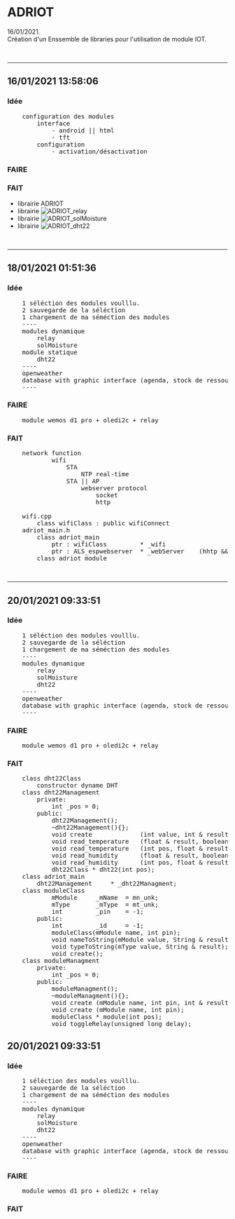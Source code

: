 # ADRIOT
16/01/2021.<br />
Création d'un Enssemble de libraries pour l'utilisation de module IOT.<br />

<br />
<hr>

## 16/01/2021 13:58:06
### Idée
<pre>
    configuration des modules
        interface
            - android || html
            - tft 
        configuration
            - activation/désactivation
</pre>
### FAIRE
### FAIT
* librairie ADRIOT<br />
* librairie ![ADRIOT_relay](https://github.com/AdriLighting/ADRIOT_relay)<br />
* librairie ![ADRIOT_solMoisture](https://github.com/AdriLighting/ADRIOT_solMoisture)<br />
* librairie ![ADRIOT_dht22](https://github.com/AdriLighting/ADRIOT_dht22)<br />

<br />
<hr>

## 18/01/2021 01:51:36
### Idée
<pre>
    1 séléction des modules voulllu.
    2 sauvegarde de la séléction
    1 chargement de ma séméction des modules
    ----
    modules dynamique
        relay
        solMoisture
    module statique
        dht22      
    ----
    openweather
    database with graphic interface (agenda, stock de ressource, etc...)
    ----  
</pre>
### FAIRE
<pre>
    module wemos d1 pro + oledi2c + relay
</pre>    
### FAIT
<pre>
    network function
            wifi  
                STA
                    NTP real-time  
                STA || AP
                    webserver protocol
                        socket
                        http
                        
    wifi.cpp
        class wifiClass : public wifiConnect 
    adriot_main.h    
        class adriot_main
            ptr : wifiClass         * _wifi         
            ptr : ALS_espwebserver  * _webServer    (hhtp && socket)
        class adriot_module        
</pre>

<br />
<hr>

## 20/01/2021 09:33:51
### Idée
<pre>
    1 séléction des modules voulllu.
    2 sauvegarde de la séléction
    1 chargement de ma séméction des modules
    ----
    modules dynamique
        relay
        solMoisture
        dht22      
    ----
    openweather
    database with graphic interface (agenda, stock de ressource, etc...)
    ---- 
</pre>
### FAIRE
<pre>
    module wemos d1 pro + oledi2c + relay
</pre>    
### FAIT
<pre>
    class dht22Class
        constructor dyname DHT
    class dht22Management
        private:
            int _pos = 0;
        public:
            dht22Management();
            ~dht22Management(){};
            void create             (int value, int & result);
            void read_temperature   (float & result, boolean & isNan);
            void read_temperature   (int pos, float & result, boolean & isNan);
            void read_humidity      (float & result, boolean & isNan);
            void read_humidity      (int pos, float & result, boolean & isNan);
            dht22Class * dht22(int pos);
    class adriot_main
        dht22Management     * _dht22Managment;
    class moduleClass
            mModule     _mName  = mn_unk;
            mType       _mType  = mt_unk;
            int         _pin    = -1;
        public:
            int         _id     = -1;
            moduleClass(mModule name, int pin);
            void nameToString(mModule value, String & result); 
            void typeToString(mType value, String & result); 
            void create();
    class moduleManagment
        private:
            int _pos = 0;
        public:
            moduleManagment();
            ~moduleManagment(){};
            void create (mModule name, int pin, int & result);
            void create (mModule name, int pin);
            moduleClass * module(int pos);
            void toggleRelay(unsigned long delay);
</pre>
## 20/01/2021 09:33:51
### Idée
<pre>
    1 séléction des modules voulllu.
    2 sauvegarde de la séléction
    1 chargement de ma séméction des modules
    ----
    modules dynamique
        relay
        solMoisture
        dht22      
    ----
    openweather
    database with graphic interface (agenda, stock de ressource, etc...)
    ---- 
</pre>
### FAIRE
<pre>
    module wemos d1 pro + oledi2c + relay
</pre>    
### FAIT
<pre>

</pre>